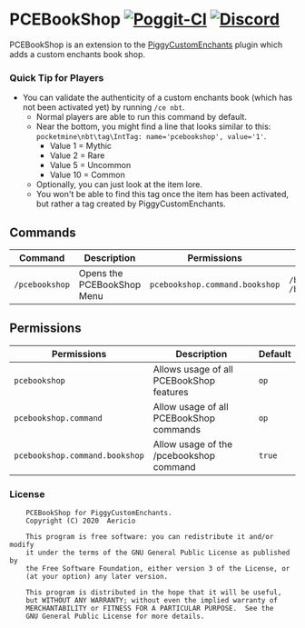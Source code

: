 # PCEBookShop [![Poggit-CI](https://poggit.pmmp.io/shield.dl/PCEBookShop)](https://poggit.pmmp.io/p/PCEBookShop) [![Discord](https://img.shields.io/discord/330850307607363585?logo=discord)](https://discord.gg/qmnDsSD)

PCEBookShop is an extension to the [PiggyCustomEnchants](https://github.com/DaPigGuy/PiggyCustomEnchants/) plugin which adds a custom enchants book shop.

### Quick Tip for Players
* You can validate the authenticity of a custom enchants book (which has not been activated yet) by running `/ce nbt`.
    * Normal players are able to run this command by default.
    * Near the bottom, you might find a line that looks similar to this: `pocketmine\nbt\tag\IntTag: name='pcebookshop', value='1'`.
        * Value 1 = Mythic
        * Value 2 = Rare
        * Value 5 = Uncommon
        * Value 10 = Common
    * Optionally, you can just look at the item lore.    
    * You won't be able to find this tag once the item has been activated, but rather a tag created by PiggyCustomEnchants.

## Commands
| Command | Description | Permissions | Aliases |
| --- | --- | --- | --- |
| `/pcebookshop` | Opens the PCEBookShop Menu | `pcebookshop.command.bookshop` | `/bookshop, /bs` |

## Permissions
| Permissions | Description | Default |
| --- | --- | --- |
| `pcebookshop` | Allows usage of all PCEBookShop features | `op` |
| `pcebookshop.command` | Allow usage of all PCEBookShop commands | `op` |
| `pcebookshop.command.bookshop` | Allow usage of the /pcebookshop command | `true` |

### License
```
    PCEBookShop for PiggyCustomEnchants.
    Copyright (C) 2020  Aericio

    This program is free software: you can redistribute it and/or modify
    it under the terms of the GNU General Public License as published by
    the Free Software Foundation, either version 3 of the License, or
    (at your option) any later version.

    This program is distributed in the hope that it will be useful,
    but WITHOUT ANY WARRANTY; without even the implied warranty of
    MERCHANTABILITY or FITNESS FOR A PARTICULAR PURPOSE.  See the
    GNU General Public License for more details.
```
